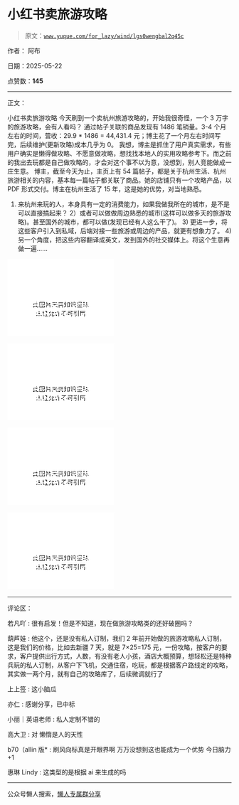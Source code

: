 # 小红书卖旅游攻略

> 原文：[`www.yuque.com/for_lazy/wind/lgs0wengbal2q45c`](https://www.yuque.com/for_lazy/wind/lgs0wengbal2q45c)

作者： 阿布

日期：2025-05-22

点赞数：**145**

* * *

正文：

小红书卖旅游攻略 今天刷到一个卖杭州旅游攻略的，开始我很奇怪，一个 3 万字的旅游攻略，会有人看吗？
通过帖子关联的商品发现有 1486 笔销量。3-4 个月左右的时间，营收：29.9 * 1486 =
44,431.4 元；博主花了一个月左右时间写完，后续维护(更新攻略)成本几乎为 0。
我想，博主是抓住了用户真实需求，有些用户确实是懒得做攻略、不愿意做攻略，想找找本地人的实用攻略参考下。而之前的我出去玩都是自己做攻略的，才会对这个事不以为意，没想到，别人竞能做成一庄生意。
博主，截至今天为止，主页上有 54 篇帖子，都是关于杭州生活、杭州旅游相关的内容，基本每一篇帖子都关联了商品。她的店铺只有一个攻略产品，以 PDF 形式交付。博主在杭州生活了 15 年，这是她的优势，对当地熟悉。

1.  来杭州来玩的人，本身具有一定的消费能力，如果我做我所在的城市，是不是可以直接搞起来？
    2）或者可以做做周边熟悉的城市(这样可以做多天的旅游攻略)。甚至国外的城市，都可以做(发现已经有人这么干了)。 3)
    更进一步，将这些客户引入到私域，后端对接一些旅游或周边的产品，就更有想象力了。 4)
    另一个角度，把这些内容翻译成英文，发到国外的社交媒体上。将这个生意再做一遍......

![](img/74f59490902738cd6b6cca8b2e98604d.png "None")

![](img/a9f887331b0ae0873adcd82bb87cfb97.png "None")

![](img/f8c178b4b9aee5f45c5c5f8bce7355ec.png "None")

![](img/7b8965cb5dcd9bb9509e71f08e811a21.png "None")

* * *

评论区：

若凡吖 : 很有启发！但是不知道，现在做旅游攻略类的还好破圈吗？

葫芦娃 : 他这个，还是没有私人订制，我们 2 年前开始做的旅游攻略私人订制，这是我们的价格，比如去新疆 7 天，就是 7×25=175 元，一份攻略，按客户的要求，客户提供出行方式，人数，有没有老人小孩，酒店大概预算，想轻松还是特种兵玩的私人订制，从客户下飞机，交通住宿，吃玩，都是根据客户路线定的攻略，其实做一两个月，就有自己的攻略库了，后续微调就行了

上上签 : 这小脑瓜

亦仁 : 感谢分享，已中标

小丽｜英语老师 : 私人定制不错的

高大卫 : 对 懒惰是人的天性

b70（allin 版* : 刷风向标真是开眼界啊 万万没想到这也能成为一个优势 今日脑力+1

惠琳 Lindy : 这类型的是根据 ai 来生成的吗

* * *

公众号懒人搜索，[懒人专属群分享](https://lazybook.fun/#/blog/group)